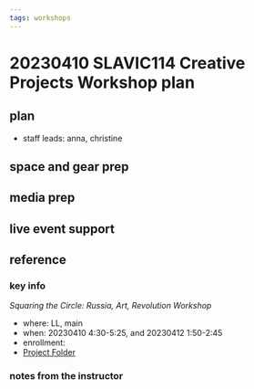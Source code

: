 ```yaml
---
tags: workshops
---
```

# 20230410 SLAVIC114 Creative Projects Workshop plan

## plan
* staff leads: anna, christine 
## space and gear prep
## media prep
## live event support
## reference
### key info
*Squaring the Circle: Russia, Art, Revolution Workshop*
* where: LL, main 
* when: 20230410 4:30-5:25, and 20230412 1:50-2:45
* enrollment: 
* [Project Folder](https://drive.google.com/drive/folders/1gTnJdYX-m0tL-OwsOoLeX9U6V2PGa0pm)

### notes from the instructor
